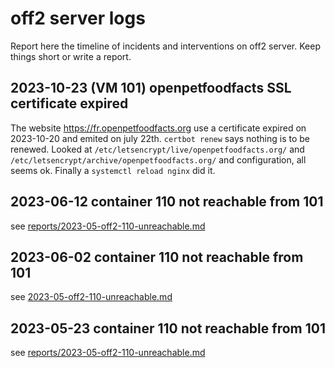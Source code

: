 # off2 server logs

Report here the timeline of incidents and interventions on off2 server.
Keep things short or write a report.

## 2023-10-23 (VM 101) openpetfoodfacts SSL certificate expired

The website https://fr.openpetfoodfacts.org use a certificate expired on 2023-10-20 and emited on july 22th.
`certbot renew` says nothing is to be renewed.
Looked at `/etc/letsencrypt/live/openpetfoodfacts.org/` and `/etc/letsencrypt/archive/openpetfoodfacts.org/` and configuration, all seems ok.
Finally a `systemctl reload nginx` did it.

## 2023-06-12 container 110 not reachable from 101

see [reports/2023-05-off2-110-unreachable.md](./reports/2023-05-off2-110-unreachable.md)

## 2023-06-02 container 110 not reachable from 101

see [2023-05-off2-110-unreachable.md](./reports/2023-05-off2-110-unreachable.md)

## 2023-05-23 container 110 not reachable from 101

see [reports/2023-05-off2-110-unreachable.md](./reports/2023-05-off2-110-unreachable.md)
